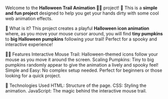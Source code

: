 
Welcome to the **Halloween Trail Animation 🎃👻** project! 🎉 This is a **simple and fun project** designed to help you get your hands dirty with some cool web animation effects. 

🎃 What is it?
This project creates a playful **Halloween icon animation** where, as you move your mouse cursor around, you will find **tiny pumpkins** to **big Halloween pumpkins** following your trail! Perfect for a spooky and interactive experience!

🧙‍♂️ Features
Interactive Mouse Trail: Halloween-themed icons follow your mouse as you move it around the screen.
Scaling Pumpkins: Tiny to big pumpkins randomly appear to give the animation a lively and spooky feel!
Simple and Easy: No complex setup needed. Perfect for beginners or those looking for a quick project.

🎨 Technologies Used
HTML: Structure of the page.
CSS: Styling the animation.
JavaScript: The magic behind the interactive mouse trail.
